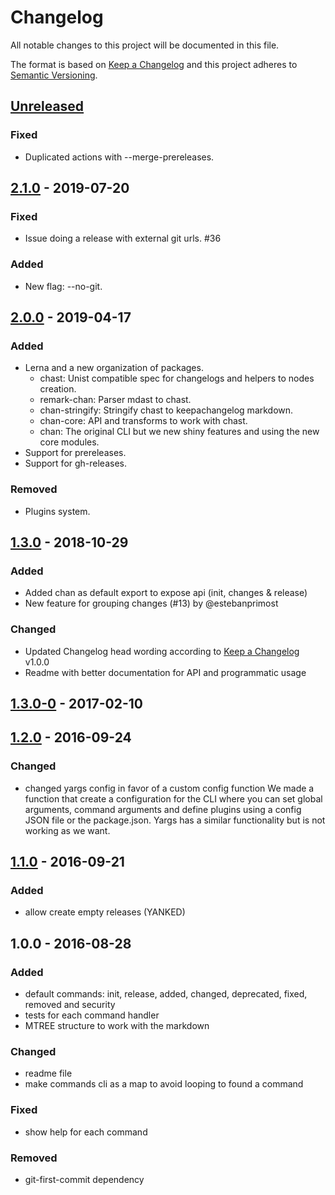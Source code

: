 # Changelog
All notable changes to this project will be documented in this file.

The format is based on [Keep a Changelog](http://keepachangelog.com/en/1.0.0/)
and this project adheres to [Semantic Versioning](http://semver.org/spec/v2.0.0.html).

## [Unreleased]
### Fixed
- Duplicated actions with --merge-prereleases.

## [2.1.0] - 2019-07-20
### Fixed
- Issue doing a release with external git urls. #36

### Added
- New flag: --no-git.

## [2.0.0] - 2019-04-17
### Added
- Lerna and a new organization of packages.
  - chast: Unist compatible spec for changelogs and helpers to nodes creation.
  - remark-chan: Parser mdast to chast.
  - chan-stringify: Stringify chast to keepachangelog markdown.
  - chan-core: API and transforms to work with chast.
  - chan: The original CLI but we new shiny features and using the new core modules.
- Support for prereleases.
- Support for gh-releases.

### Removed
- Plugins system.

## [1.3.0] - 2018-10-29
### Added
- Added chan as default export to expose api (init, changes & release)
- New feature for grouping changes (#13) by @estebanprimost

### Changed
- Updated Changelog head wording according to [Keep a Changelog](http://keepachangelog.com/) v1.0.0
- Readme with better documentation for API and programmatic usage

## [1.3.0-0] - 2017-02-10

## [1.2.0] - 2016-09-24
### Changed
- changed yargs config in favor of a custom config function
  We made a function that create a configuration for the CLI where you can set global arguments, command arguments and define plugins using a config JSON file or the package.json.
  Yargs has a similar functionality but is not working as we want.

## [1.1.0] - 2016-09-21
### Added
- allow create empty releases (YANKED)

## 1.0.0 - 2016-08-28
### Added
- default commands: init, release, added, changed, deprecated, fixed, removed and security
- tests for each command handler
- MTREE structure to work with the markdown

### Changed
- readme file
- make commands cli as a map to avoid looping to found a command

### Fixed
- show help for each command

### Removed
- git-first-commit dependency

[Unreleased]: https://github.com/geut/chan/compare/v2.1.0...HEAD
[2.1.0]: https://github.com/geut/chan/compare/v2.0.0...v2.1.0
[2.0.0]: https://github.com/geut/chan/compare/v1.3.0...v2.0.0
[1.3.0]: https://github.com/geut/chan/compare/v1.3.0-0...v1.3.0
[1.3.0-0]: https://github.com/geut/chan/compare/v1.2.0...v1.3.0-0
[1.2.0]: https://github.com/geut/chan/compare/v1.1.0...v1.2.0
[1.1.0]: https://github.com/geut/chan/compare/v1.0.0...v1.1.0
